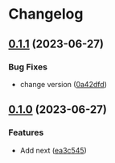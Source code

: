 # Changelog

## [0.1.1](https://github.com/shun-shobon/eslint-config/compare/eslint-config-next-v0.1.0...eslint-config-next-v0.1.1) (2023-06-27)


### Bug Fixes

* change version ([0a42dfd](https://github.com/shun-shobon/eslint-config/commit/0a42dfd292fd93a692e89273a57094a2bd32c720))

## [0.1.0](https://github.com/shun-shobon/eslint-config/compare/eslint-config-next-v0.0.1...eslint-config-next-v0.1.0) (2023-06-27)


### Features

* Add next ([ea3c545](https://github.com/shun-shobon/eslint-config/commit/ea3c545c4be1d9d22f36f0c29841fce6824b0d96))
